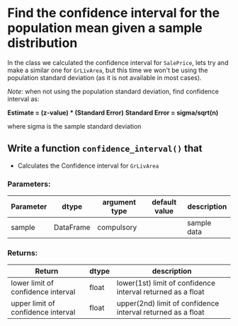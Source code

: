 # Find the confidence interval for the population mean given a sample distribution

In the class we calculated the confidence interval for `SalePrice`, lets try and make a similar one for `GrLivArea`, but this time we won't be using the population standard deviation (as it is not available in most cases).

*Note*: when not using the population standard deviation, find confidence interval as:

__Estimate = (z-value) * (Standard Error)__
__Standard Error = sigma/sqrt(n)__

where sigma is the sample standard deviation

## Write a function `confidence_interval()` that
* Calculates the Confidence interval for `GrLivArea`

### Parameters:

| Parameter | dtype | argument type | default value | description |
| --- | --- | --- | --- | --- | 
| sample | DataFrame | compulsory |  | sample data |


### Returns:

| Return | dtype | description |
| --- | --- | --- | 
| lower limit of confidence interval | float | lower(1st) limit of confidence interval returned as a float |
| upper limit of confidence interval | float | upper(2nd) limit of confidence interval returned as a float |
